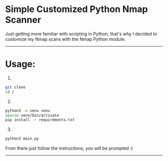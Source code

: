 # Simple Customized Python Nmap Scanner

Just getting more familiar with scripting in Python, that's why I decided to customize my Nmap scans with the Nmap Python module.

---

# Usage:

1.
```bash
git clone
cd /
```

2. 
```bash
python3 -m venv venv
source venv/bin/activate
pip install -r requirements.txt
```

3.
```python
python3 main.py
```

From there just follow the instructions, you will be prompted :)

---